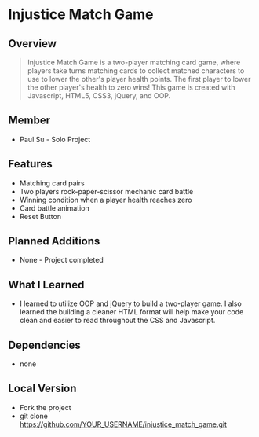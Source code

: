 # Injustice Match Game

## Overview

> Injustice Match Game is a two-player matching card game, where players take turns matching cards to collect matched characters to use to lower the other's player health points. The first player to lower the other player's health to zero wins! This game is created with Javascript, HTML5, CSS3, jQuery, and OOP.

## Member
- Paul Su - Solo Project

## Features
* Matching card pairs
* Two players rock-paper-scissor mechanic card battle
* Winning condition when a player health reaches zero
* Card battle animation
* Reset Button

## Planned Additions
* None - Project completed

## What I Learned
- I learned to utilize OOP and jQuery to build a two-player game. I also learned the building a cleaner HTML format will help make your code clean and easier to read throughout the CSS and Javascript.

## Dependencies
* none

## Local Version
* Fork the project
* git clone https://github.com/YOUR_USERNAME/injustice_match_game.git
